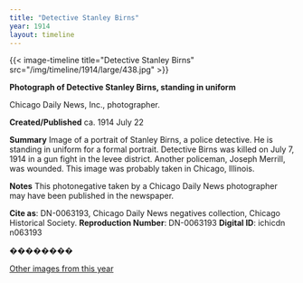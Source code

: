 ```yaml
---
title: "Detective Stanley Birns"
year: 1914
layout: timeline
---
```


{{< image-timeline title="Detective Stanley Birns" src="/img/timeline/1914/large/438.jpg" >}}


__**Photograph of Detective Stanley Birns, standing in uniform**__

Chicago Daily News, Inc., photographer.

**Created/Published**
ca. 1914 July 22

**Summary**
Image of a portrait of Stanley Birns, a police detective. He is standing in uniform for a formal portrait. Detective Birns was killed on July 7, 1914 in a gun fight in the levee district. Another policeman, Joseph Merrill, was wounded. This image was probably taken in Chicago, Illinois.

**Notes**
This photonegative taken by a Chicago Daily News photographer may have been published in the newspaper.

__Cite as__: DN-0063193, Chicago Daily News negatives collection, Chicago Historical Society.
__Reproduction Number__: DN-0063193
__Digital ID__: ichicdn n063193

�������� 

[Other images from this year](/historical/timeline/1914)